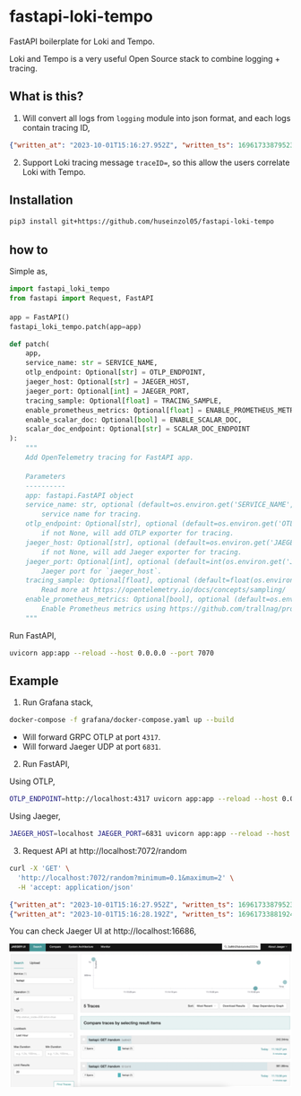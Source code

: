 # fastapi-loki-tempo

FastAPI boilerplate for Loki and Tempo. 

Loki and Tempo is a very useful Open Source stack to combine logging + tracing.

## What is this?

1. Will convert all logs from `logging` module into json format, and each logs contain tracing ID,

```json
{"written_at": "2023-10-01T15:16:27.952Z", "written_ts": 1696173387952311000, "msg": "I sleep for 0.23938469734819534 seconds", "type": "log", "logger": "root", "thread": "MainThread", "level": "INFO", "module": "app", "line_no": 23, "correlation_id": "7e2b2e38-606d-11ee-80fc-6905893e1fcd", "traceID": "2a8642fab4a4c6e22224ca24e8815670", "trace_message": "traceID=2a8642fab4a4c6e22224ca24e8815670", "dd.trace_id": "2460313556319557232"}
```

2. Support Loki tracing message `traceID=`, so this allow the users correlate Loki with Tempo.

## Installation

```bash
pip3 install git+https://github.com/huseinzol05/fastapi-loki-tempo
```

## how to

Simple as,

```python
import fastapi_loki_tempo
from fastapi import Request, FastAPI

app = FastAPI()
fastapi_loki_tempo.patch(app=app)
```

```python
def patch(
    app,
    service_name: str = SERVICE_NAME,
    otlp_endpoint: Optional[str] = OTLP_ENDPOINT,
    jaeger_host: Optional[str] = JAEGER_HOST,
    jaeger_port: Optional[int] = JAEGER_PORT,
    tracing_sample: Optional[float] = TRACING_SAMPLE,
    enable_prometheus_metrics: Optional[float] = ENABLE_PROMETHEUS_METRICS,
    enable_scalar_doc: Optional[bool] = ENABLE_SCALAR_DOC,
    scalar_doc_endpoint: Optional[str] = SCALAR_DOC_ENDPOINT
):
    """
    Add OpenTelemetry tracing for FastAPI app.

    Parameters
    ----------
    app: fastapi.FastAPI object
    service_name: str, optional (default=os.environ.get('SERVICE_NAME', 'fastapi'))
        service name for tracing.
    otlp_endpoint: Optional[str], optional (default=os.environ.get('OTLP_ENDPOINT', None))
        if not None, will add OTLP exporter for tracing.
    jaeger_host: Optional[str], optional (default=os.environ.get('JAEGER_HOST', None))
        if not None, will add Jaeger exporter for tracing.
    jaeger_port: Optional[int], optional (default=int(os.environ.get('JAEGER_PORT', 6831)))
        Jaeger port for `jaeger_host`.
    tracing_sample: Optional[float], optional (default=float(os.environ.get('TRACING_SAMPLE', 1.0)))
        Read more at https://opentelemetry.io/docs/concepts/sampling/
    enable_prometheus_metrics: Optional[bool], optional (default=os.environ.get('ENABLE_PROMETHEUS_METRICS', 'true').lower() == 'true')
        Enable Prometheus metrics using https://github.com/trallnag/prometheus-fastapi-instrumentator
    """
```

Run FastAPI,

```bash
uvicorn app:app --reload --host 0.0.0.0 --port 7070
```

## Example

1. Run Grafana stack,

```bash
docker-compose -f grafana/docker-compose.yaml up --build
```

- Will forward GRPC OTLP at port `4317`.
- Will forward Jaeger UDP at port `6831`.

2. Run FastAPI,

Using OTLP,

```bash
OTLP_ENDPOINT=http://localhost:4317 uvicorn app:app --reload --host 0.0.0.0 --port 7072
```

Using Jaeger,

```bash
JAEGER_HOST=localhost JAEGER_PORT=6831 uvicorn app:app --reload --host 0.0.0.0 --port 7072
```

3. Request API at http://localhost:7072/random

```bash
curl -X 'GET' \
  'http://localhost:7072/random?minimum=0.1&maximum=2' \
  -H 'accept: application/json'
```

```json
{"written_at": "2023-10-01T15:16:27.952Z", "written_ts": 1696173387952311000, "msg": "I sleep for 0.23938469734819534 seconds", "type": "log", "logger": "root", "thread": "MainThread", "level": "INFO", "module": "app", "line_no": 23, "correlation_id": "7e2b2e38-606d-11ee-80fc-6905893e1fcd", "traceID": "2a8642fab4a4c6e22224ca24e8815670", "trace_message": "traceID=2a8642fab4a4c6e22224ca24e8815670", "dd.trace_id": "2460313556319557232"}
{"written_at": "2023-10-01T15:16:28.192Z", "written_ts": 1696173388192492000, "type": "request", "correlation_id": "7e2b2e38-606d-11ee-80fc-6905893e1fcd", "remote_user": "-", "request": "/random", "referer": "http://localhost:7072/docs", "x_forwarded_for": "-", "protocol": "HTTP/1.1", "method": "GET", "remote_ip": "127.0.0.1", "request_size_b": -1, "remote_host": "127.0.0.1", "remote_port": 59378, "request_received_at": "2023-10-01T15:16:27.951Z", "response_time_ms": 240, "response_status": 200, "response_size_b": "51", "response_content_type": "application/json", "response_sent_at": "2023-10-01T15:16:28.192Z", "traceID": "2a8642fab4a4c6e22224ca24e8815670", "trace_message": "traceID=2a8642fab4a4c6e22224ca24e8815670", "dd.trace_id": "2460313556319557232"}
```

You can check Jaeger UI at http://localhost:16686,

<img src="jaeger.png" width="800px">

